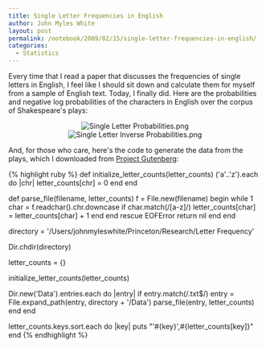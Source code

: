 ```yaml
---
title: Single Letter Frequencies in English
author: John Myles White
layout: post
permalink: /notebook/2009/02/15/single-letter-frequencies-in-english/
categories:
  - Statistics
---
```


Every time that I read a paper that discusses the frequencies of single letters in English, I feel like I should sit down and calculate them for myself from a sample of English text. Today, I finally did. Here are the probabilities and negative log probabilities of the characters in English over the corpus of Shakespeare's plays:

<center>
  <img src="http://www.johnmyleswhite.com/notebook/wp-content/uploads/2009/02/single-letter-probabilities.png" alt="Single Letter Probabilities.png" />
</center>

<center>
  <img src="http://www.johnmyleswhite.com/notebook/wp-content/uploads/2009/02/single-letter-inverse-probabilities.png" alt="Single Letter Inverse Probabilities.png" />
</center>

And, for those who care, here's the code to generate the data from the plays, which I downloaded from [Project Gutenberg](http://www.gutenberg.org/wiki/Main_Page):

{% highlight ruby %}
def initialize_letter_counts(letter_counts)
  ('a'..'z').each do |chr|
    letter_counts[chr] = 0
  end
end

def parse_file(filename, letter_counts)
  f = File.new(filename)
  begin
    while 1
      char = f.readchar().chr.downcase
      if char.match(/[a-z]/)
        letter_counts[char] = letter_counts[char] + 1
      end
    end
  rescue EOFError
    return nil
  end
end

directory = '/Users/johnmyleswhite/Princeton/Research/Letter Frequency'

Dir.chdir(directory)

letter_counts = {}

initialize_letter_counts(letter_counts)

Dir.new('Data').entries.each do |entry|
  if entry.match(/\.txt$/)
    entry = File.expand_path(entry, directory + '/Data')
    parse_file(entry, letter_counts)
  end
end

letter_counts.keys.sort.each do |key|
  puts "'#{key}',#{letter_counts[key]}"
end
{% endhighlight %}
